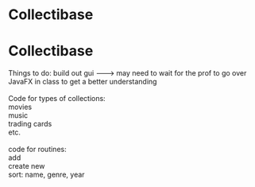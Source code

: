 # Collectibase
# Collectibase
Things to do:
	build out gui ---> may need to wait for the prof to go over JavaFX in class to get a better understanding<br><br>
	Code for types of collections: <br>
		movies<br>
		music<br> 
		trading cards<br>
		etc.<br> <br>
	code for routines:<br> 
	add<br>
	create new<br>
	sort: name, genre, year

